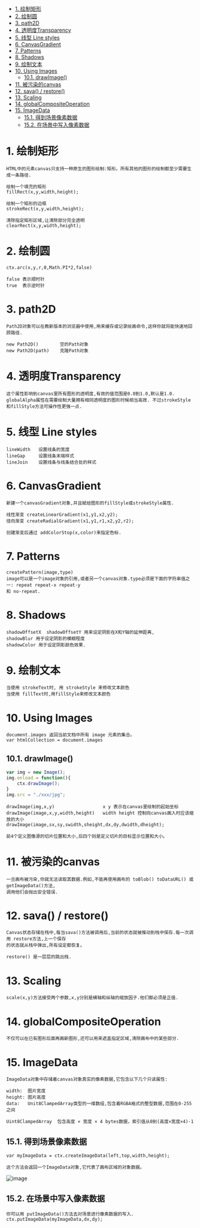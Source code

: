 <!-- TOC -->

- [1. 绘制矩形](#1-绘制矩形)
- [2. 绘制圆](#2-绘制圆)
- [3. path2D](#3-path2d)
- [4. 透明度Transparency](#4-透明度transparency)
- [5. 线型 Line styles](#5-线型-line-styles)
- [6. CanvasGradient](#6-canvasgradient)
- [7. Patterns](#7-patterns)
- [8. Shadows](#8-shadows)
- [9. 绘制文本](#9-绘制文本)
- [10. Using Images](#10-using-images)
    - [10.1. drawImage()](#101-drawimage)
- [11. 被污染的canvas](#11-被污染的canvas)
- [12. sava() / restore()](#12-sava--restore)
- [13. Scaling](#13-scaling)
- [14. globalCompositeOperation](#14-globalcompositeoperation)
- [15. ImageData](#15-imagedata)
    - [15.1. 得到场景像素数据](#151-得到场景像素数据)
    - [15.2. 在场景中写入像素数据](#152-在场景中写入像素数据)

<!-- /TOC -->

# 1. 绘制矩形

    HTML中的元素canvas只支持一种原生的图形绘制:矩形。所有其他的图形的绘制都至少需要生成一条路径.
    
    绘制一个填充的矩形
    fillRect(x,y,width,height);

    绘制一个矩形的边框
    strokeRect(x,y,width,height);

    清除指定矩形区域,让清除部分完全透明
    clearRect(x,y,width,height);

# 2. 绘制圆

    ctx.arc(x,y,r,0,Math.PI*2,false)

    false 表示顺时针
    true  表示逆时针

# 3. path2D

    Path2D对象可以在教新版本的浏览器中使用,用来缓存或记录绘画命令,这样你就将能快速地回顾路径.

    new Path2D()        空的Path对象
    new Path2D(path)    克隆Path对象

# 4. 透明度Transparency

    这个属性影响到canvas里所有图形的透明度,有效的值范围是0.0到1.0,默认是1.0.
    globalAlpha属性在需要绘制大量拥有相同透明度的图形时候相当高效. 不过strokeStyle和fillStyle方法可操作性更强一点.

# 5. 线型 Line styles

    lineWidth   设置线条的宽度
    lineGap     设置线条末端样式
    lineJoin    设置线条与线条结合处的样式

# 6. CanvasGradient

    新建一个canvasGradient对象,并且赋给图形的fillStyle或strokeStyle属性.
    
    线性渐变 createLinearGradient(x1,y1,x2,y2);
    径向渐变 createRadialGradient(x1,y1,r1,x2,y2,r2);

    创建渐变后通过 addColorStop(x,color)来指定色标.

# 7. Patterns

    createPattern(image,type)
    image可以是一个image对象的引用,或者另一个canvas对象.type必须是下面的字符串值之一: repeat repeat-x repeat-y
    和 no-repeat.

# 8. Shadows

    shadowOffsetX  shadowOffsetY 用来设定阴影在X和Y轴的延伸距离,
    shadowBlur 用于设定阴影的模糊程度
    shadowColor 用于设定阴影颜色效果.


# 9. 绘制文本

    当使用 strokeText时, 用 strokeStyle 来修改文本颜色
    当使用 fillText时,用fillStyle来修改文本颜色

# 10. Using Images

    document.images 返回当前文档中所有 image 元素的集合。
    var htmlCollection = document.images

## 10.1. drawImage()

```js
var img = new Image();
img.onload = function(){
    ctx.drawImage();
}
img.src = "./xxx/jpg";
```
    drawImage(img,x,y)                  x y 表示在canvas里绘制的起始坐标
    drawImage(image,x,y,width,height)   width height 控制向canvas画入时应该缩放的大小
    drawImage(image,sx,sy,swidth,sheight,dx,dy,dwidth,dheight);
    
    前4个定义图像源的切片位置和大小,后四个则是定义切片的目标显示位置和大小。

# 11. 被污染的canvas

    一旦画布被污染,你就无法读取其数据.例如,不能再使用画布的 toBlob() toDataURL() 或getImageData()方法,
    调用他们会抛出安全错误.

# 12. sava() / restore()

    Canvas状态存储在栈中,每当sava()方法被调用后,当前的状态就被推动到栈中保存.每一次调用 restore方法,上一个保存
    的状态就从栈中弹出,所有设定都恢复。

    restore() 是一层层的跳出栈.
    
# 13. Scaling

    scale(x,y)方法接受两个参数,x,y分别是横轴和纵轴的缩放因子.他们都必须是正值.

# 14. globalCompositeOperation

    不仅可以在已有图形后面再画新图形,还可以用来遮盖指定区域,清除画布中的某些部分.

# 15. ImageData

    ImageData对象中存储着canvas对象真实的像素数据,它包含以下几个只读属性:

    width:  图片宽度
    height: 图片高度
    data:   Unit8ClampedArray类型的一维数组,包含着RGBA格式的整型数据,范围在0-255之间

    Uint8ClampedArray  包含高度 × 宽度 × 4 bytes数据，索引值从0到(高度×宽度×4)-1

## 15.1. 得到场景像素数据

    var myImageData = ctx.createImageData(left,top,width,height);

    这个方法会返回一个ImageData对象,它代表了画布区域的对象数据。
    
![image](https://github.com/JayK0720/JavaScript/blob/master/HTML5-Canvas/imgs/ImageData.png)


## 15.2. 在场景中写入像素数据

    你可以用 putImageData()方法去对场景进行像素数据的写入.
    ctx.putImageData(myImageData,dx,dy);